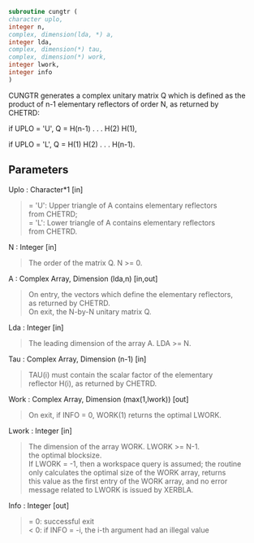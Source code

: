 ```fortran  
subroutine cungtr (  
character uplo,  
integer n,  
complex, dimension(lda, *) a,  
integer lda,  
complex, dimension(*) tau,  
complex, dimension(*) work,  
integer lwork,  
integer info  
)  
```  
  
CUNGTR generates a complex unitary matrix Q which is defined as the  
product of n-1 elementary reflectors of order N, as returned by  
CHETRD:  
  
if UPLO = 'U', Q = H(n-1) . . . H(2) H(1),  
  
if UPLO = 'L', Q = H(1) H(2) . . . H(n-1).  
  
## Parameters  
Uplo : Character*1 [in]  
> = 'U': Upper triangle of A contains elementary reflectors  
> from CHETRD;  
> = 'L': Lower triangle of A contains elementary reflectors  
> from CHETRD.  
  
N : Integer [in]  
> The order of the matrix Q. N >= 0.  
  
A : Complex Array, Dimension (lda,n) [in,out]  
> On entry, the vectors which define the elementary reflectors,  
> as returned by CHETRD.  
> On exit, the N-by-N unitary matrix Q.  
  
Lda : Integer [in]  
> The leading dimension of the array A. LDA >= N.  
  
Tau : Complex Array, Dimension (n-1) [in]  
> TAU(i) must contain the scalar factor of the elementary  
> reflector H(i), as returned by CHETRD.  
  
Work : Complex Array, Dimension (max(1,lwork)) [out]  
> On exit, if INFO = 0, WORK(1) returns the optimal LWORK.  
  
Lwork : Integer [in]  
> The dimension of the array WORK. LWORK >= N-1.  
> the optimal blocksize.  
> If LWORK = -1, then a workspace query is assumed; the routine  
> only calculates the optimal size of the WORK array, returns  
> this value as the first entry of the WORK array, and no error  
> message related to LWORK is issued by XERBLA.  
  
Info : Integer [out]  
> = 0:  successful exit  
> < 0:  if INFO = -i, the i-th argument had an illegal value  
  
